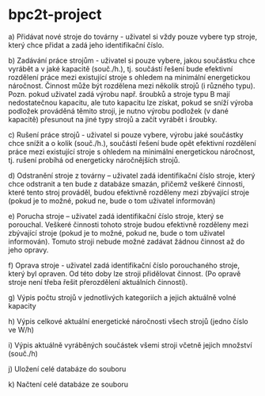# bpc2t-project
a)	Přidávat nové stroje do továrny - uživatel si vždy pouze vybere typ stroje, který chce přidat a zadá jeho identifikační číslo.

b)	Zadávání práce strojům - uživatel si pouze vybere, jakou součástku chce vyrábět a v jaké kapacitě (souč./h.), tj. součástí řešení bude efektivní rozdělení práce mezi existující stroje s ohledem na minimální energetickou náročnost. Činnost může být rozdělena mezi několik strojů (i různého typu).
Pozn. pokud uživatel zadá výrobu např. šroubků a stroje typu B mají nedostatečnou kapacitu, ale tuto kapacitu lze získat, pokud se sníží výroba podložek prováděná těmito stroji, je nutno výrobu podložek (v dané kapacitě) přesunout na jiné typy strojů a začít vyrábět i šroubky. 

c)	Rušení práce strojů -  uživatel si pouze vybere, výrobu jaké součástky chce snížit a o kolik (souč./h.), součástí řešení bude opět efektivní rozdělení práce mezi existující stroje s ohledem na minimální energetickou náročnost, tj. rušení probíhá od energeticky náročnějších strojů.

d)	Odstranění stroje z továrny – uživatel zadá identifikační číslo stroje, který chce odstranit a ten bude z databáze smazán, přičemž veškeré činnosti, které tento stroj prováděl, budou efektivně rozděleny mezi zbývající stroje (pokud je to možné, pokud ne, bude o tom uživatel informován)

e)	Porucha stroje – uživatel zadá identifikační číslo stroje, který se porouchal. Veškeré činnosti tohoto stroje budou efektivně rozděleny mezi zbývající stroje (pokud je to možné, pokud ne, bude o tom uživatel informován). Tomuto stroji nebude možné zadávat žádnou činnost až do jeho opravy.

f)	Oprava stroje - uživatel zadá identifikační číslo porouchaného stroje, který byl opraven. Od této doby lze stroji přidělovat činnost. (Po opravě stroje není třeba řešit přerozdělení aktuálních činností).

g)	Výpis počtu strojů v jednotlivých kategoriích a jejich aktuálně volné kapacity

h)	Výpis celkové aktuální energetické náročnosti všech strojů (jedno číslo ve W/h)

i)	Výpis aktuálně vyráběných součástek všemi stroji včetně jejich množství (souč./h)

j)	Uložení celé databáze do souboru

k)	Načtení celé databáze ze souboru
